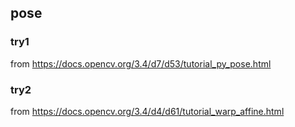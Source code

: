 ## pose  

### try1  
from https://docs.opencv.org/3.4/d7/d53/tutorial_py_pose.html

### try2
from https://docs.opencv.org/3.4/d4/d61/tutorial_warp_affine.html